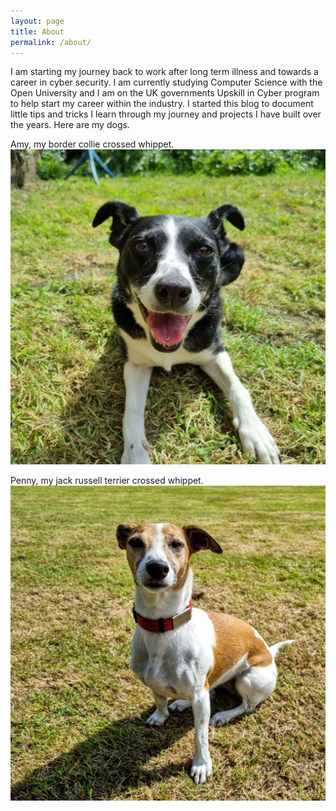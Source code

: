 ```yaml
---
layout: page
title: About
permalink: /about/
---
```


I am starting my journey back to work after long term illness and towards a career in cyber security. I am currently studying Computer Science with the Open University and I am on the UK governments Upskill in Cyber program to help start my career within the industry. I started this blog to document little tips and tricks I learn through my journey and projects I have built over the years. Here are my dogs.
  
  
  
Amy, my border collie crossed whippet.
![Amy the dog](assets/amy.jpg)  
  
  
  
Penny, my jack russell terrier crossed whippet.
![Penny the dog](assets/penny.jpg)